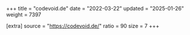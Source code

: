 +++
title = "codevoid.de"
date = "2022-03-22"
updated = "2025-01-26"
weight = 7397

[extra]
source = "https://codevoid.de/"
ratio = 90
size = 7
+++
